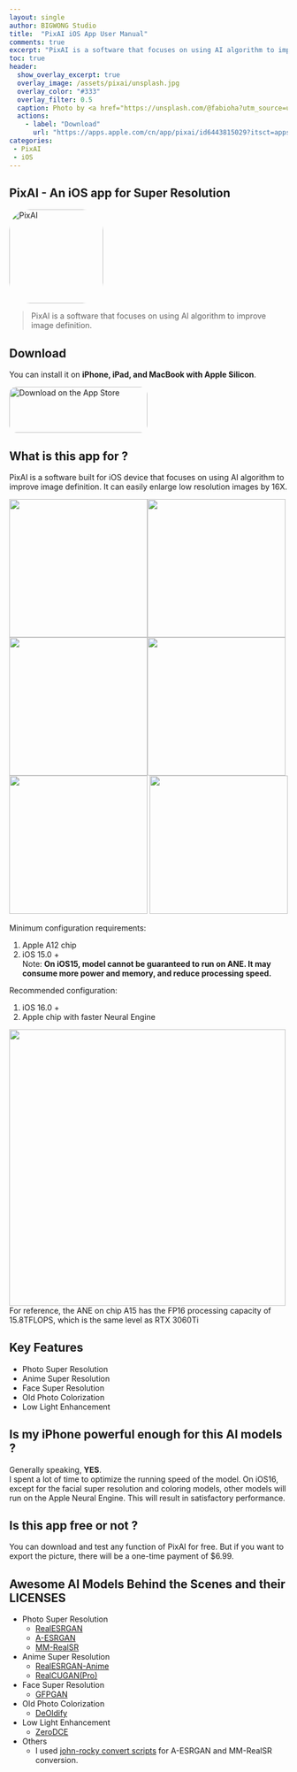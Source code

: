 ```yaml
---
layout: single
author: BIGWONG Studio
title:  "PixAI iOS App User Manual"
comments: true
excerpt: "PixAI is a software that focuses on using AI algorithm to improve image definition. "
toc: true 
header:
  show_overlay_excerpt: true
  overlay_image: /assets/pixai/unsplash.jpg
  overlay_color: "#333"
  overlay_filter: 0.5
  caption: Photo by <a href="https://unsplash.com/@fabioha?utm_source=unsplash&utm_medium=referral&utm_content=creditCopyText">fabio</a> on <a href="https://unsplash.com/s/photos/tech?utm_source=unsplash&utm_medium=referral&utm_content=creditCopyText">Unsplash</a>
  actions:
    - label: "Download"
      url: "https://apps.apple.com/cn/app/pixai/id6443815029?itsct=apps_box_link&itscg=30200"
categories: 
 - PixAI
 - iOS
---   
```


## PixAI - An iOS app for Super Resolution
<a href="https://apps.apple.com/cn/app/pixai/id6443815029?itscg=30200&amp;itsct=apps_box_appicon" style="width: 170px; height: 170px; border-radius: 22%; overflow: hidden; display: inline-block; vertical-align: middle;"><img src="https://is5-ssl.mzstatic.com/image/thumb/Purple112/v4/1d/95/60/1d956018-56fd-9dbf-0dff-ebffebda763c/AppIcon-1x_U007emarketing-0-10-0-85-220.png/540x540bb.jpg?h=eae88dfee24ad2dc91b8a89caa201db7" alt="PixAI" style=" width: 170px; height: 170px; border-radius: 22%; overflow: hidden; display: inline-block; vertical-align: middle;"></a>
> PixAI is a software that focuses on using AI algorithm to improve image definition.  

## Download
You can install it on **iPhone, iPad, and MacBook with Apple Silicon**.   



<a href="https://apps.apple.com/cn/app/pixai/id6443815029?itsct=apps_box_badge&amp;itscg=30200" style="display: inline-block; overflow: hidden; border-radius: 13px; width: 250px; height: 83px;"><img src="https://tools.applemediaservices.com/api/badges/download-on-the-app-store/black/en-us?size=250x83&amp;releaseDate=1671062400?h=1fa41db0a598d8f696424a0012ab4bd1" alt="Download on the App Store" style="border-radius: 13px; width: 250px; height: 83px;"></a>


## What is this app for ?
PixAI is a software built for iOS device that focuses on using AI algorithm to improve image definition. It can easily enlarge low resolution images by 16X.   

<img src="/assets/pixai/1.jpg" width="250"><img src="/assets/pixai/2.jpg" width="250"><img src="/assets/pixai/3.jpg" width="250"><img src="/assets/pixai/4.jpg" width="250"><img src="/assets/pixai/5.jpg" width="250">
<img src="/assets/pixai/6.jpg" width="250">     

Minimum configuration requirements:   
1. Apple A12 chip
2. iOS 15.0 +   
Note: **On iOS15, model cannot be guaranteed to run on ANE. It may consume more power and memory, and reduce processing speed.**

Recommended configuration:   
1. iOS 16.0 +
2. Apple chip with faster Neural Engine   

<img src="/assets/pixai/ane.png" width="500">   
For reference, the ANE on chip A15 has the FP16 processing capacity of 15.8TFLOPS, which is the same level as RTX 3060Ti

## Key Features
- Photo Super Resolution
- Anime Super Resolution
- Face Super Resolution
- Old Photo Colorization
- Low Light Enhancement   



## Is my iPhone powerful enough for this AI models ?
Generally speaking, **YES**.   
I spent a lot of time to optimize the running speed of the model. On iOS16, except for the facial super resolution and coloring models, other models will run on the Apple Neural Engine. This will result in satisfactory performance.
## Is this app free or not ?
You can download and test any function of PixAI for free. But if you want to export the picture, there will be a one-time payment of $6.99.
## Awesome AI Models Behind the Scenes and their LICENSES
- Photo Super Resolution
  - [RealESRGAN](https://github.com/xinntao/Real-ESRGAN)
  - [A-ESRGAN](https://github.com/stroking-fishes-ml-corp/A-ESRGAN)
  - [MM-RealSR](https://github.com/TencentARC/MM-RealSR)
- Anime Super Resolution
  - [RealESRGAN-Anime](https://github.com/xinntao/Real-ESRGAN/blob/master/docs/model_zoo.md)
  - [RealCUGAN(Pro)](https://github.com/bilibili/ailab/tree/main/Real-CUGAN)
- Face Super Resolution
  - [GFPGAN](https://github.com/TencentARC/GFPGAN)
- Old Photo Colorization
  - [DeOldify](https://github.com/jantic/DeOldify)
- Low Light Enhancement
  - [ZeroDCE](https://keras.io/examples/vision/zero_dce/)
- Others
  - I used [john-rocky convert scripts](https://github.com/john-rocky/CoreML-Models#anime2sketch) for A-ESRGAN and MM-RealSR conversion.


